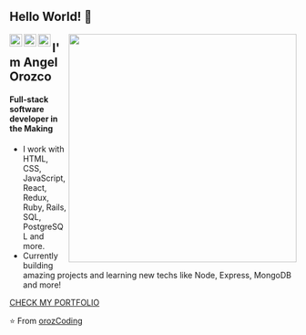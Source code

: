 ## Hello World!  👋
<a href="https://twitter.com/orozCoding">
  <img align="left" alt="Angel's Twitter" width="22px" src="https://cdn.jsdelivr.net/npm/simple-icons@v3/icons/twitter.svg" />
</a>
<a href="https://www.linkedin.com/in/angel-orozco-652230228/">
  <img align="left" alt="Angel's Linkdein" width="22px" src="https://cdn.jsdelivr.net/npm/simple-icons@v3/icons/linkedin.svg" />
</a>
<a href="https://github.com/orozCoding">
  <img align="left" alt="Angel's GitHub" width="22px" src="https://cdn.jsdelivr.net/npm/simple-icons@v3/icons/github.svg" />
</a>

[<img align="right" width="400" src="https://github-readme-stats.vercel.app/api?username=orozCoding&show_icons=true"/>](https://github.com/orozCoding/)

##
## I'm Angel Orozco
#### Full-stack software developer in the Making

- I work with HTML, CSS, JavaScript, React, Redux, Ruby, Rails, SQL, PostgreSQL and more.
- Currently building amazing projects and learning new techs like Node, Express, MongoDB and more!

[CHECK MY PORTFOLIO](https://orozcoding.dev)


⭐️ From [orozCoding](https://github.com/orozCoding)

